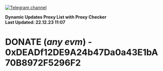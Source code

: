 [![Telegram channel](https://img.shields.io/endpoint?url=https://runkit.io/damiankrawczyk/telegram-badge/branches/master?url=https://t.me/n4z4v0d)](https://t.me/n4z4v0d) 

**Dynamic Updates Proxy List with Proxy Checker**  
**Last Updated: 22.12.23 11:07**

# DONATE (_any evm_) - 0xDEADf12DE9A24b47Da0a43E1bA70B8972F5296F2
